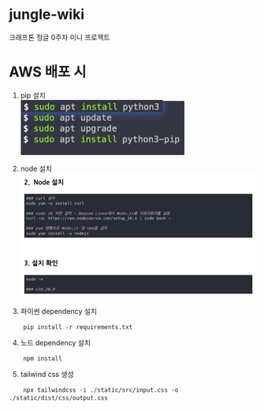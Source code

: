 # jungle-wiki
크래프톤 정글 0주차 미니 프로젝트


# AWS 배포 시
1. pip 설치  
![img_1.png](img_1.png)
2. node 설치  
![img.png](img.png)

3. 파이썬 dependency 설치
```
    pip install -r requirements.txt
```
4. 노드 dependency 설치
```
    npm install
```
5. tailwind css 생성
```
    npx tailwindcss -i ./static/src/input.css -o ./static/dist/css/output.css
```